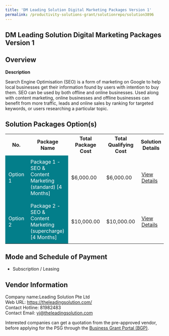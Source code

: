```yaml
---
title: 'DM Leading Solution Digital Marketing Packages Version 1'
permalink: /productivity-solutions-grant/solutionrepo/solution3896
---
```


## DM Leading Solution Digital Marketing Packages Version 1

## Overview

**Description**

Search Engine Optimisation (SEO) is a form of marketing on Google to help local businesses get their information found by users with intention to buy them. SEO can be used by both offline and online businesses. Used along with content marketing, online businesses and offline businesses can benefit from more traffic, leads and online sales by ranking for targeted keywords, or users researching a particular topic.

## Solution Packages Option(s)

<table>
<tr>
<th><b>No.</b></th>
<th><b>Package Name</b></th>
<th><b>Total Package Cost</b></th>
<th><b>Total Qualifying Cost</b></th>
<th><b>Solution Details</b></th>
</tr>
<tr>
<td style='padding: 10px; background-color: #037E8A; color: #FFFFFF;'>Option 1</td>
<td style='padding: 10px; background-color: #037E8A; color: #FFFFFF;'>Package 1 - SEO & Content Marketing (standard) [4 Months]</td>
<td style='padding: 10px;'>$6,000.00</td>
<td style='padding: 10px;'>$6,000.00</td>
<td style='padding: 10px;'><a href='/images/psg/Leadingsolution_Desensitised_Annex_3_part_1.pdf' target='_blank'>View Details</a></td>
</tr>
<tr>
<td style='padding: 10px; background-color: #037E8A; color: #FFFFFF;'>Option 2</td>
<td style='padding: 10px; background-color: #037E8A; color: #FFFFFF;'>Package 2 - SEO & Content Marketing (supercharge) [4 Months]</td>
<td style='padding: 10px;'>$10,000.00</td>
<td style='padding: 10px;'>$10,000.00</td>
<td style='padding: 10px;'><a href='/images/psg/Leadingsolution_Desensitised_Annex_3_part_2.pdf' target='_blank'>View Details</a></td>
</tr>
</table>

## Mode and Schedule of Payment

 - Subscription / Leasing

## Vendor Information

 Company name:Leading Solution Pte Ltd<br>Web URL: https://theleadingsolution.com/ <br>Contact Hotline: 81982483 <br>Contact Email: yj@theleadingsolution.com 

Interested companies can get a quotation from the pre-approved vendor, before applying for the PSG through the <a href='https://www.businessgrants.gov.sg/' target='_blank' rel='noopener'>Business Grant Portal (BGP)</a>.

<script src="/jquery/resize-tables.js"></script>
